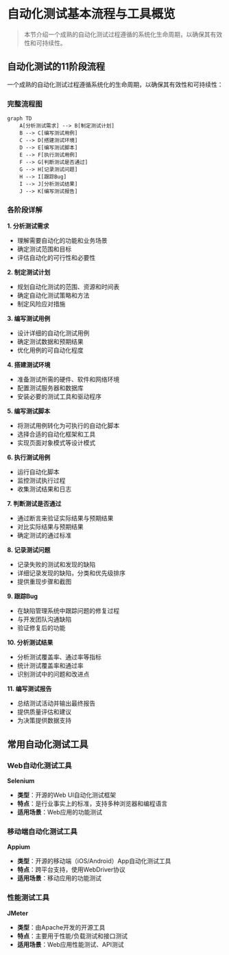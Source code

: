 # 自动化测试基本流程与工具概览

> 本节介绍一个成熟的自动化测试过程遵循的系统化生命周期，以确保其有效性和可持续性。

## 自动化测试的11阶段流程

一个成熟的自动化测试过程遵循系统化的生命周期，以确保其有效性和可持续性：

### 完整流程图

```mermaid
graph TD
    A[分析测试需求] --> B[制定测试计划]
    B --> C[编写测试用例]
    C --> D[搭建测试环境]
    D --> E[编写测试脚本]
    E --> F[执行测试用例]
    F --> G[判断测试是否通过]
    G --> H[记录测试问题]
    H --> I[跟踪Bug]
    I --> J[分析测试结果]
    J --> K[编写测试报告]
```

### 各阶段详解

**1. 分析测试需求**
- 理解需要自动化的功能和业务场景
- 确定测试范围和目标
- 评估自动化的可行性和必要性

**2. 制定测试计划**
- 规划自动化测试的范围、资源和时间表
- 确定自动化测试策略和方法
- 制定风险应对措施

**3. 编写测试用例**
- 设计详细的自动化测试用例
- 确定测试数据和预期结果
- 优化用例的可自动化程度

**4. 搭建测试环境**
- 准备测试所需的硬件、软件和网络环境
- 配置测试服务器和数据库
- 安装必要的测试工具和驱动程序

**5. 编写测试脚本**
- 将测试用例转化为可执行的自动化脚本
- 选择合适的自动化框架和工具
- 实现页面对象模式等设计模式

**6. 执行测试用例**
- 运行自动化脚本
- 监控测试执行过程
- 收集测试结果和日志

**7. 判断测试是否通过**
- 通过断言来验证实际结果与预期结果
- 对比实际结果与预期结果
- 确定测试的通过标准

**8. 记录测试问题**
- 记录失败的测试和发现的缺陷
- 详细记录发现的缺陷，分类和优先级排序
- 提供重现步骤和截图

**9. 跟踪Bug**
- 在缺陷管理系统中跟踪问题的修复过程
- 与开发团队沟通缺陷
- 验证修复后的功能

**10. 分析测试结果**
- 分析测试覆盖率、通过率等指标
- 统计测试覆盖率和通过率
- 识别测试中的问题和改进点

**11. 编写测试报告**
- 总结测试活动并输出最终报告
- 提供质量评估和建议
- 为决策提供数据支持

## 常用自动化测试工具

### Web自动化测试工具

**Selenium**
- **类型**：开源的Web UI自动化测试框架
- **特点**：是行业事实上的标准，支持多种浏览器和编程语言
- **适用场景**：Web应用的功能测试

### 移动端自动化测试工具

**Appium**
- **类型**：开源的移动端（iOS/Android）App自动化测试工具
- **特点**：跨平台支持，使用WebDriver协议
- **适用场景**：移动应用的功能测试

### 性能测试工具

**JMeter**
- **类型**：由Apache开发的开源工具
- **特点**：主要用于性能/负载测试和接口测试
- **适用场景**：Web应用性能测试、API测试